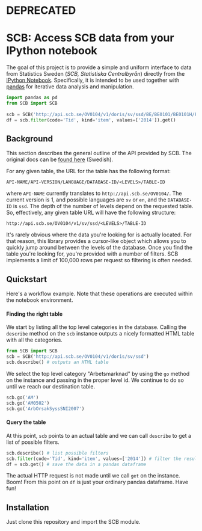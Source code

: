 # DEPRECATED

# SCB: Access SCB data from your IPython notebook

The goal of this project is to provide a simple and uniform interface to data from Statistics Sweden (_SCB, Statistiska Centralbyrån_) directly from the [IPython Notebook](http://ipython.org/notebook.html). Specifically, it is intended to be used together with [pandas](http://pandas.pydata.org/) for iterative data analysis and manipulation.

```python
import pandas as pd
from SCB import SCB
        
scb = SCB('http://api.scb.se/OV0104/v1/doris/sv/ssd/BE/BE0101/BE0101H/FoddaK')
df = scb.filter(code='Tid', kind='item', values=['2014']).get()
```

## Background
This section describes the general outline of the API provided by SCB. The original docs can be [found here](http://www.scb.se/Grupp/OmSCB/API/API-beskrivning.pdf) (Swedish).

For any given table, the URL for the table has the following format:
```
API-NAME/API-VERSION/LANGUAGE/DATABASE-ID/<LEVELS>/TABLE-ID
```

where `API-NAME` currently translates to `http://api.scb.se/OV0104/`. The current version is 1, and possible languages are `sv` or `en`, and the `DATABASE-ID` is `ssd`. The depth of the number of levels depend on the requested table. So, effectively, any given table URL will have the following structure:

```
http://api.scb.se/OV0104/v1/sv/ssd/<LEVELS>/TABLE-ID
```
It's rarely obvious where the data you're looking for is actually located. For that reason, this library provides a cursor-like object which allows you to quickly jump around between the levels of the database. Once you find the table you're looking for, you're provided with a number of filters. SCB implements a limit of 100,000 rows per request so filtering is often needed.


## Quickstart
Here's a workflow example. Note that these operations are executed within the notebook environment.

#### Finding the right table
We start by listing all the top level categories in the database. Calling the `describe` method on the `scb` instance outputs a nicely formatted HTML table with all the categories.
```python
from SCB import SCB
scb = SCB('http://api.scb.se/OV0104/v1/doris/sv/ssd')
scb.describe() # outputs an HTML table
```
We select the top level category "Arbetsmarknad" by using the `go` method on the instance and passing in the proper level id. We continue to do so until we reach our destination table.
```python
scb.go('AM')
scb.go('AM0502')
scb.go('ArbOrsakSyssSNI2007')
```

#### Query the table
At this point, `scb` points to an actual table and we can call `describe` to get a list of possible filters.
```python
scb.describe() # list possible filters
scb.filter(code='Tid', kind='item', values=['2014']) # filter the results
df = scb.get() # save the data in a pandas dataframe
```
The actual HTTP request is not made until we call `get` on the instance. Boom! From this point on `df` is just your ordinary pandas dataframe. Have fun!

## Installation
Just clone this repository and import the SCB module.
